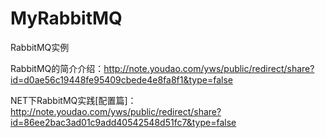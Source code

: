 # MyRabbitMQ
RabbitMQ实例

RabbitMQ的简介介绍：http://note.youdao.com/yws/public/redirect/share?id=d0ae56c19448fe95409cbede4e8fa8f1&type=false

NET下RabbitMQ实践[配置篇]：http://note.youdao.com/yws/public/redirect/share?id=86ee2bac3ad01c9add40542548d51fc7&type=false
